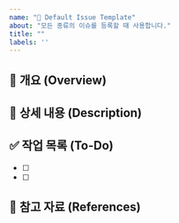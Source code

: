 ```yaml
---
name: "📝 Default Issue Template"
about: "모든 종류의 이슈를 등록할 때 사용합니다."
title: ""
labels: ''
---
```


## 📝 개요 (Overview)
<!-- 이슈에 대한 전반적인 내용을 간결하게 작성해주세요. (예: 버그 발생, 기능 제안, 문서 수정 등) -->


## 💬 상세 내용 (Description)
<!-- 이슈에 대한 구체적인 내용을 작성해주세요. -->


## ✅ 작업 목록 (To-Do)
<!-- 이슈 해결을 위해 필요한 작업 목록을 작성해주세요. (선택 사항) -->
- [ ] 
- [ ] 

## 📎 참고 자료 (References)
<!-- 참고할 만한 링크나 스크린샷이 있다면 첨부해주세요. (선택 사항) -->